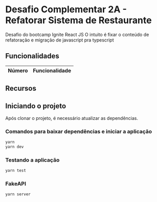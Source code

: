 # Desafio Complementar 2A - Refatorar Sistema de Restaurante

Desafio do bootcamp Ignite React JS
O intuito é fixar o conteúdo de refatoração e migração de javascript pra typescript

## Funcionalidades

| Número | Funcionalidade |
| - | - |

## Recursos

## Iniciando o projeto

Após clonar o projeto, é necessário atualizar as dependências.

### Comandos para baixar dependências e iniciar a aplicação

```bash
yarn
yarn dev
```

### Testando a aplicação

```bash
yarn test
```

### FakeAPI

```bash
yarn server
```